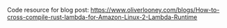 Code resource for blog post: https://www.oliverlooney.com/blogs/How-to-cross-compile-rust-lambda-for-Amazon-Linux-2-Lambda-Runtime
